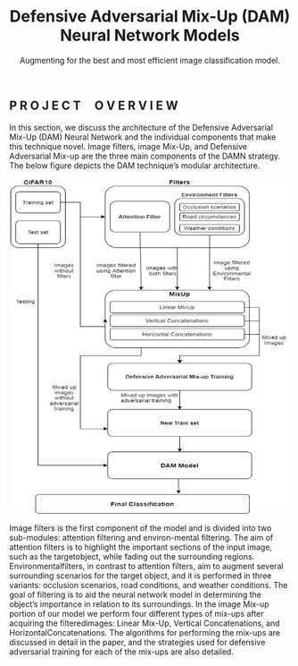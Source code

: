 <h1 align="center"> Defensive Adversarial Mix-Up (DAM) Neural Network Models </h1>
<p align="center">Augmenting for the best and most efficient image classification model.</p>
<br>

## P R O J E C T &nbsp;&nbsp;&nbsp; O V E R V I E W
  In this section, we discuss the architecture of the Defensive Adversarial Mix-Up (DAM) Neural Network and the individual components that make this technique novel. Image  filters,  image  Mix-Up,  and  Defensive  Adversarial Mix-up are the three main components of the DAMN strategy. The below figure depicts the DAM technique’s modular architecture. 

<p align="center"><img src="https://github.com/imohammad12/Mixing-Augmentation/blob/main/CS698_Architecture.png" width="500" height="600"></p> 

  Image  filters  is  the  first  component  of  the  model  and  is divided into two sub-modules: attention filtering and environ-mental  filtering.  The  aim  of  attention  filters  is  to  highlight the  important  sections  of  the  input  image,  such  as  the  targetobject, while fading out the surrounding regions. Environmentalfilters,  in  contrast  to  attention  filters,  aim  to  augment  several surrounding scenarios for the target object, and it is performed in  three  variants:  occlusion  scenarios,  road  conditions,  and weather  conditions.  The  goal  of  filtering  is  to  aid  the  neural network  model  in  determining  the  object’s  importance  in relation to its surroundings. In  the  image  Mix-up  portion  of  our  model  we  perform four  different  types  of  mix-ups  after  acquiring  the  filteredimages:  Linear  Mix-Up,  Vertical  Concatenations, and HorizontalConcatenations. The algorithms for performing the mix-ups are discussed in detail in the paper, and the strategies used for defensive adversarial training for each of the mix-ups are also detailed.
  

